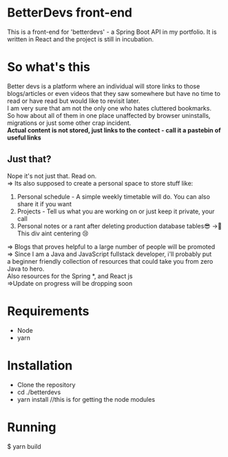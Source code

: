 # BetterDevs front-end

This is a front-end for 'betterdevs' - a Spring Boot API in my portfolio.
It is written in React and the project is still in incubation.

# So what's this

Better devs is a platform where an individual will store links to those blogs/articles or even videos that they saw somewhere but have no time to read or have read but would like to revisit later. <br>
I am very sure that am not the only one who hates cluttered bookmarks. <br>
So how about all of them in one place unaffected by browser uninstalls, migrations or just some other crap incident.<br>
<strong>Actual content is not stored, just links to the contect - call it a pastebin of useful links </strong>

## Just that?

Nope it's not just that. Read on. <br>
=> Its also supposed to create a personal space to store stuff like:

<ol>
<li> Personal schedule - A simple weekly timetable will do. You can also share it if you want </li>
<li> Projects - Tell us what you are working on or just keep it private, your call </li>
<li> Personal notes or a rant after deleting production database tables😎 ->😬 This div aint centering 😢</li>
</ol>
=> Blogs that proves helpful to a large number of people will be promoted <br>
=> Since I am a Java and JavaScript fullstack developer, i'll probably put <br>
a beginner friendly collection of resources that could take you from zero Java to hero. <br>
Also resources for the Spring *, and React js <br>
=>Update on progress will be dropping soon

# Requirements

<ul>
<li>Node</li>
<li>yarn</li>
</ul>

# Installation

<ul> 
<li>Clone the repository</li>
<li>cd ./betterdevs </li>
<li>yarn install //this is for getting the node modules </li>
</ul>

# Running

$ yarn build
